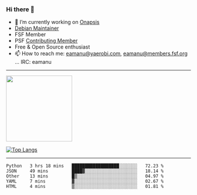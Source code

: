 ### Hi there 👋


- 🔭 I’m currently working on [Onapsis](http://onapsis.com)
- [Debian Maintainer](https://qa.debian.org/developer.php?login=eamanu%40yaerobi.com)
- FSF Member
- PSF [Contributing Member](https://www.python.org/psf/membership/#what-membership-classes-are-there)
- Free & Open Source enthusiast 
- 📫 How to reach me: eamanu@yaerobi.com, eamanu@members.fsf.org ... IRC: eamanu

---

<img height="180em" src="https://github-readme-stats.vercel.app/api?theme=dark&username=eamanu&show_icons=true&hide_border=true&&count_private=true&include_all_commits=true" />

[![Top Langs](https://github-readme-stats.vercel.app/api/top-langs/?theme=dark&username=eamanu&layout=compact)](https://github.com/anuraghazra/github-readme-stats)

---

<!--START_SECTION:waka-->
```text
Python   3 hrs 18 mins   ██████████████████░░░░░░░   72.23 % 
JSON     49 mins         ████▓░░░░░░░░░░░░░░░░░░░░   18.14 % 
Other    13 mins         █▒░░░░░░░░░░░░░░░░░░░░░░░   04.97 % 
YAML     7 mins          ▓░░░░░░░░░░░░░░░░░░░░░░░░   02.67 % 
HTML     4 mins          ▒░░░░░░░░░░░░░░░░░░░░░░░░   01.81 % 
```
<!--END_SECTION:waka-->
